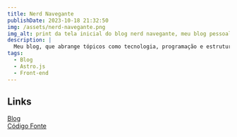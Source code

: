 ```yaml
---
title: Nerd Navegante
publishDate: 2023-10-18 21:32:50
img: /assets/nerd-navegante.png
img_alt: print da tela inicial do blog nerd navegante, meu blog pessoal.
description: |
  Meu blog, que abrange tópicos como tecnologia, programação e estruturas de dados.
tags:
  - Blog
  - Astro.js
  - Front-end
---
```


## Links

<a href="https://nerd-navegante.vercel.app/" target="_blank">Blog</a>
<br>
<a href="https://github.com/marcelldac/nerd_navegante" target="_blank">Código Fonte</a>
